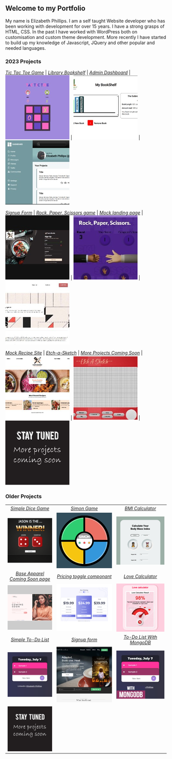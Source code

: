 ## Welcome to my Portfolio

My name is Elizabeth Phillips. I am a self taught Website developer who has been working with development for over 15 years. I have a strong grasps of HTML, CSS. In the past I have worked with WordPress both on customisation and custom theme development.
More recently I have started to build up my knowledge of Javascript, JQuery and other popular and needed languages.

### 2023 Projects

[*Tic Tac Toe Game*](https://lizuk.github.io/TicTacToe/) | [*Library Bookshelf*](https://lizuk.github.io/My-BookShelf) | [*Admin Dashboard*](https://lizuk.github.io/admin-dashboard/) |
![Image](https://raw.githubusercontent.com/LizUK/LizUK.github.io/master/tictakthumb.jpg) | ![Image](https://raw.githubusercontent.com/LizUK/LizUK.github.io/master/Library.jpg) | ![image](https://raw.githubusercontent.com/LizUK/LizUK.github.io/master/admin-thumbnail.jpg)

[*Signup Form*](https://lizuk.github.io/Signup-form/) | [*Rock, Paper, Scissors game*](https://lizuk.github.io/rock-paper-scissors/)  | [*Mock landing page*](https://lizuk.github.io/My-Landing-Page/) | 
![image](https://raw.githubusercontent.com/LizUK/LizUK.github.io/master/Signup-page-thumbnail.jpg) | ![Image](https://raw.githubusercontent.com/LizUK/LizUK.github.io/master/rock-paper-scissors.jpg) | ![Image](https://raw.githubusercontent.com/LizUK/LizUK.github.io/master/landing-page.jpg)

[*Mock Recipe Site*](https://lizuk.github.io/odin-recipes/) | [*Etch-a-Sketch*](https://lizuk.github.io/Etch-a-Sketch/) | [*More Projects Coming Soon*](https://lizuk.github.io/) |
 ![Image](https://raw.githubusercontent.com/LizUK/LizUK.github.io/master/recipe-thumb.jpg) | ![Image](https://raw.githubusercontent.com/LizUK/LizUK.github.io/master/etchasketch-screen.jpg) | ![Image](https://raw.githubusercontent.com/LizUK/LizUK.github.io/master/stay%20tuned.jpg)

### Older Projects

|       |           |   |
|:-------------:|:-------------:|:-------------:|
| [*Simple Dice Game*](https://lizuk.github.io/Dice-Game/) | [*Simon Game*](https://lizuk.github.io/Simon-Game/) | [*BMI Calculator*](https://lizuk.github.io/BMI-Calculator/) |
| ![Image](https://raw.githubusercontent.com/LizUK/Dice-Game/master/screenshot.png) | ![Image](https://raw.githubusercontent.com/LizUK/Simon-Game/master/images/screenshot.png)|   ![Image](https://raw.githubusercontent.com/LizUK/BMI-Calculator/master/images/screenshot.png) |
| [*Base Apparel Coming Soon page*](https://lizuk.github.io/Base-Apparel/) | [*Pricing toggle componant*](https://lizuk.github.io/Pricing-toggle-componant/)  | [*Love Calculator*](https://lizuk.github.io/Love-Calculator/) |
| ![Image](https://raw.githubusercontent.com/LizUK/Base-Apparel/master/images/screenshot.png) |![Image](https://raw.githubusercontent.com/LizUK/Pricing-toggle-componant/master/images/screenshot.png) | ![Image](https://raw.githubusercontent.com/LizUK/Love-Calculator/master/images/screenshot.jpg) |
[*Simple To-Do List*](https://immense-reef-78629.herokuapp.com/) | [*Signup form*](http://signup.elizabethcarolinesays.co.uk/) | [*To-Do List With MongoDB*](https://desolate-spire-88311.herokuapp.com/) |
| ![Image](https://raw.githubusercontent.com/LizUK/LizUK.github.io/master/to%20do%20list.jpg) | ![Image](https://raw.githubusercontent.com/LizUK/LizUK.github.io/master/signup%20thumbnail.jpg) |![Image](https://raw.githubusercontent.com/LizUK/LizUK.github.io/master/ToDo%20with%20Mongo.jpg) |
| | |
| ![Image](https://raw.githubusercontent.com/LizUK/LizUK.github.io/master/stay%20tuned.png) | | |

